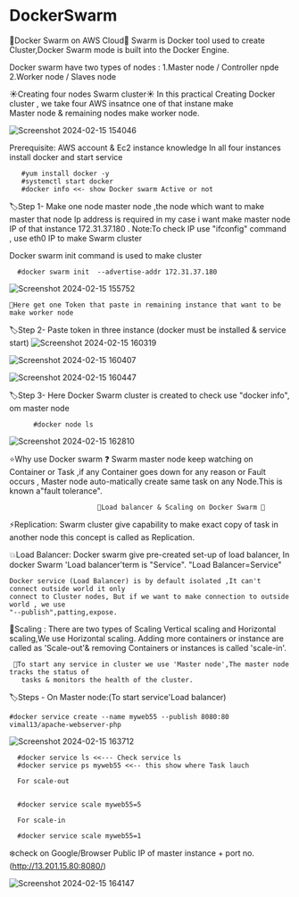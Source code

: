 # DockerSwarm


🌟Docker Swarm on AWS Cloud🌟
Swarm is Docker tool used to create Cluster,Docker Swarm mode is built into the Docker Engine.           

Docker swarm have two types of nodes :
 1.Master node / Controller npde
 2.Worker node / Slaves node 

☀️Creating four nodes Swarm cluster☀️
   In this practical Creating Docker cluster , we take four AWS insatnce one of that instane make   
   Master node & remaining nodes make worker node.

   ![Screenshot 2024-02-15 154046](https://github.com/Pratikshinde55/DockerSwarm/assets/145910708/454417b7-ce3e-4def-b8c0-d9aaede85827)


Prerequisite:
   AWS account & Ec2 instance knowledge
   In all four instances install docker and start service

       #yum install docker -y
       #systemctl start docker
       #docker info <<- show Docker swarm Active or not

🏷️Step 1-
  Make one node master node ,the node which want to make master that node Ip address is required
  in my case i want make master node IP of that instance 172.31.37.180 .
  Note:To check IP use "ifconfig" command , use eth0 IP to make Swarm cluster 
   
  Docker swarm init command is used to make cluster


      #docker swarm init  --advertise-addr 172.31.37.180

 ![Screenshot 2024-02-15 155752](https://github.com/Pratikshinde55/DockerSwarm/assets/145910708/fa8dafd9-f4f1-4983-85ec-88d8fca9f3c2)


    🔔Here get one Token that paste in remaining instance that want to be make worker node

🏷️Step 2-
     Paste token in three instance (docker must be installed & service start)
 ![Screenshot 2024-02-15 160319](https://github.com/Pratikshinde55/DockerSwarm/assets/145910708/733053a9-dff7-47a9-9020-f72d064f9b5b)
         
![Screenshot 2024-02-15 160407](https://github.com/Pratikshinde55/DockerSwarm/assets/145910708/a2b2fa49-d1e1-4452-97b0-203eb22c682a)

![Screenshot 2024-02-15 160447](https://github.com/Pratikshinde55/DockerSwarm/assets/145910708/b1b40f3c-5b3b-4753-b732-5035d252066f)


🏷️Step 3-
      Here Docker Swarm cluster is created to check use "docker info", om master node 

          #docker node ls
          
![Screenshot 2024-02-15 162810](https://github.com/Pratikshinde55/DockerSwarm/assets/145910708/36a28ee3-7c56-4bac-bc12-55e1abd726f8)


⭐Why use Docker swarm ❓
    Swarm master node keep watching on Container or Task ,if any Container goes down for any reason
    or Fault occurs , Master node auto-matically create same task on any Node.This is known a"fault
    tolerance".
   
                          💫Load balancer & Scaling on Docker Swarm 💫

⚡Replication:
    Swarm cluster give capability to make exact copy of task in another node this concept is called 
    as Replication.

💥Load Balancer:
    Docker swarm give pre-created set-up of load balancer, In docker Swarm 'Load balancer'term is
    "Service".
     "Load Balancer=Service"
        
    Docker service (Load Balancer) is by default isolated ,It can't connect outside world it only 
    connect to Cluster nodes, But if we want to make connection to outside world , we use
    "--publish",patting,expose.

🌟Scaling :
    There are two types of Scaling Vertical scaling and Horizontal scaling,We use Horizontal 
    scaling.
    Adding more containers or instance are called as 'Scale-out'& removing Containers
    or instances is called 'scale-in'.

     🔔To start any service in cluster we use 'Master node',The master node tracks the status of 
       tasks & monitors the health of the cluster.

🏷️Steps -
 On Master node:(To start service'Load balancer)

    #docker service create --name myweb55 --publish 8080:80 vimal13/apache-webserver-php
    
![Screenshot 2024-02-15 163712](https://github.com/Pratikshinde55/DockerSwarm/assets/145910708/2ee50920-f644-46b8-b699-6d8282e656ed)

      #docker service ls <<--- Check service ls
      #docker service ps myweb55 <<-- this show where Task lauch

      For scale-out


      #docker service scale myweb55=5

      For scale-in

      #docker service scale myweb55=1

❄️check on Google/Browser
   Public IP of master instance + port no.(http://13.201.15.80:8080/)

![Screenshot 2024-02-15 164147](https://github.com/Pratikshinde55/DockerSwarm/assets/145910708/972d9b4b-9646-42cd-9aad-8c7945f29344)

    
    
